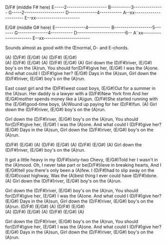 D/F# (middle F# here)
E-----2--------------------
B----------3---------------
G-----2--------------------
D--------------4-----------
A--xx----------------------
E--xx----------------------

E/G# (middle G# here)
E---------------4-----------
B-------------------5-------
G---------------4-----------
D------------------------6--
A˜xx----------------------
E--xx-----------------------

Sounds almost as good with the Œnormal‚ D- and E-chords.


(A)       (D/F#)  (E/G#)  (A)    (D/F#)  (E/G#)  
(A)  (D/F#)  (E/G#)  (A)    (D/F#)  (E/G#)    (A)
Girl down the (D/F#)river, (E/G#) boy's on the (A)run,
You should for(D/F#)give her, (E/G#) I was the (A)one.
And what could I (D/F#)give her? (E/G#) Days in the (A)sun,
Girl down the (D/F#)river, (E/G#)  boy's on the (A)run.

East coast girl and the (D/F#)west coast boys,
(E/G#)Out for a summer in the (A)sun.
Her daddy is a lawyer with a (D/F#)New York firm
And her (E/G#)mother spends money like a (A)gun.
(D/F#)She started running with the (E/G#)good-time boys,
(A)Wound up paying for her (D/F#)fun. (A)
Girl down the (D/F#)river, (E/G#)  boy's on the (A)run.

Girl down the (D/F#)river, (E/G#) boy's on the (A)run,
You should for(D/F#)give her, (E/G#) I was the (A)one.
And what could I (D/F#)give her? (E/G#) Days in the (A)sun,
Girl down the (D/F#)river, (E/G#)  boy's on the (A)run.

(D/F#)  (E/G#)  (A)    (D/F#)  (E/G#)  (A)    (D/F#)  (E/G#)  (A)
Girl down the (D/F#)river, (E/G#)  boy's on the (A)run.

It got a little heavy in my (D/F#)sixty-two Chevy,
(E/G#)Told her I wasn't in the (A)mood.
Oh, I never take part or be(D/F#)lieve in breaking hearts,
And I (E/G#)tell you there's only been a (A)few.
I (D/F#)had to slip away on the (E/G#)coast highway,
Was the (A)best thing I ever could have (D/F#)done. (A)
Girl down the (D/F#)river, (E/G#)  boy's on the (A)run.

Girl down the (D/F#)river, (E/G#) boy's on the (A)run,
You should for(D/F#)give her, (E/G#) I was the (A)one.
And what could I (D/F#)give her? (E/G#) Days in the (A)sun,
Girl down the (D/F#)river, (E/G#)  boy's on the (A)run.
(D/F#)  (E/G#)  (A)    (D/F#)  (E/G#)  
(A)    (D/F#)  (E/G#)  (A)    (D/F#)  (E/G#)  (A)

Girl down the (D/F#)river, (E/G#) boy's on the (A)run,
You should for(D/F#)give her, (E/G#) I was the (A)one.
And what could I (D/F#)give her? (E/G#) Days in the (A)sun,
Girl down the (D/F#)river, (E/G#)  boy's on the (A)run.

